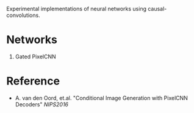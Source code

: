 Experimental implementations of neural networks using causal-convolutions.

# Networks

01. Gated PixelCNN

# Reference

* A. van den Oord, et.al. "Conditional Image Generation with PixelCNN Decoders" _NIPS2016_
